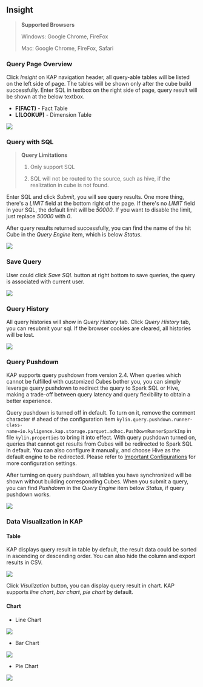 ## Insight

> **Supported Browsers**
>
> Windows: Google Chrome, FireFox
>
> Mac: Google Chrome, FireFox, Safari


### Query Page Overview
Click *Insight* on KAP navigation header, all query-able tables will be listed on the left side of page. The tables will be shown only after the cube build successfully. Enter SQL in textbox on the right side of page, query result will be shown at the below textbox.

* **F(FACT)** - Fact Table 
* **L(LOOKUP)** - Dimension Table

![](images/insight/insight_list_tables.png)

### Query with SQL
> **Query Limitations**
>
> 1. Only support SQL
>
> 2. SQL will not be routed to the source, such as hive, if the realization in cube is not found.

Enter SQL and click *Submit*, you will see query results. One more thing, there's a *LIMIT* field at the bottom right of the page. If there's no *LIMIT* field in your SQL, the default limit will be *50000*. If you want to disable the limit, just replace *50000* with *0*.

After query results returned successfully, you can find the name of the hit Cube in the *Query Engine* item, which is below *Status*. 

![](images/insight/insight_input_query.png)


### Save Query
User could click *Save SQL* button at right bottom to save queries, the query is associated with current user.

![](images/insight/insight_save_query.png)

### Query History
All query histories will show in *Query History* tab. Click *Query History* tab, you can resubmit your sql. If the browser cookies are cleared, all histories will be lost. 

![](images/insight/insight_list_history.png)

### Query Pushdown

KAP supports query pushdown from version 2.4. When queries which cannot be fulfilled with customized Cubes bother you, you can simply leverage query pushdown to redirect the query to Spark SQL or Hive, making a trade-off  between query latency and query flexibility to obtain a better experience. 

Query pushdown is turned off in default. To turn on it, remove the comment character # ahead of the configuration item `kylin.query.pushdown.runner-class-name=io.kyligence.kap.storage.parquet.adhoc.PushDownRunnerSparkImp` in file `kylin.properties` to bring it into  effect. With query pushdown turned on, queries that cannot get results from Cubes will be redirected to Spark SQL in default. You can also configure it manually, and choose Hive as the default engine to be redirected. Please refer to [Important Configurations](../config/basic_settings.en.md) for more configuration settings.

After turning on query pushdown, all tables you have synchronized will be shown without building corresponding Cubes. When you submit a query, you can find *Pushdown* in the *Query Engine* item below *Status*, if query pushdown works. 

![](images/insight/insight_pushdown.png)

### Data Visualization in KAP

#### Table

KAP displays query result in table by default, the result data could be sorted in ascending or descending order. You can also hide the column and export results in CSV.

![](images/insight/insight_show_result.png)

Click *Visulization* button, you can display query result in chart. KAP supports *line chart*, *bar chart*, *pie chart* by default.

#### Chart

- Line Chart

![](images/visualization/result_display_line.png)

- Bar Chart

![](images/visualization/result_display_bar.png)

- Pie Chart

![](images/visualization/result_display_pie.png)